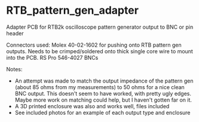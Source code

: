 # RTB_pattern_gen_adapter
Adapter PCB for RTB2k oscilloscope pattern generator output to BNC or pin header

Connectors used:
Molex 40-02-1602 for pushing onto RTB pattern gen outputs. Needs to be crimped/soldered onto thick single core wire to mount into the PCB.
RS Pro 546-4027 BNCs

Notes:
- An attempt was made to match the output impedance of the pattern gen (about 85 ohms from my measurements) to 50 ohms for a nice clean BNC output. This doesn't seem to have worked, with pretty ugly edges. Maybe more work on matching could help, but I haven't gotten far on it.
- A 3D printed enclosure was also and works well, files included
- See included photos for an example of each output type and enclosure
